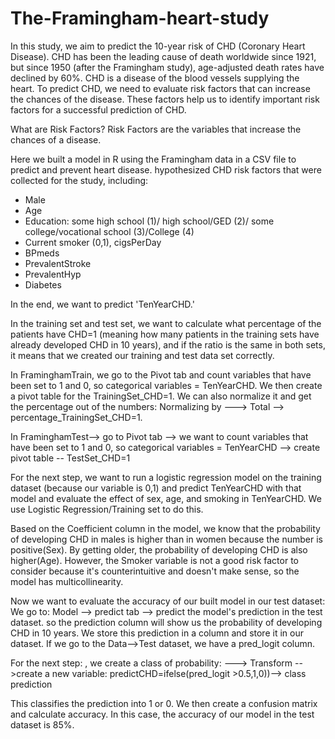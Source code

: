 # The-Framingham-heart-study

In this study, we aim to predict the 10-year risk of CHD (Coronary Heart Disease). CHD has been the leading cause of death worldwide since 1921, but since 1950 (after the Framingham study), age-adjusted death rates have declined by 60%. CHD is a disease of the blood vessels supplying the heart. To predict CHD, we need to evaluate risk factors that can increase the chances of the disease. These factors help us to identify important risk factors for a successful prediction of CHD.

What are Risk Factors? 
  Risk Factors are the variables that increase the chances of a disease.
  
Here we built a model in R using the Framingham data in a CSV file to predict and prevent heart disease. 
hypothesized CHD risk factors that were collected for the study, including:

- Male
- Age
- Education: some high school (1)/ high school/GED (2)/ some college/vocational school (3)/College (4)
- Current smoker (0,1), cigsPerDay
- BPmeds
- PrevalentStroke
- PrevalentHyp
- Diabetes

In the end, we want to predict 'TenYearCHD.' 

In the training set and test set, we want to calculate what percentage of the patients have CHD=1 (meaning how many patients in the training sets have already developed CHD in 10 years), and if the ratio is the same in both sets, it means that we created our training and test data set correctly.

In FraminghamTrain, we go to the Pivot tab and count variables that have been set to 1 and 0, so categorical variables = TenYearCHD. We then create a pivot table for the TrainingSet_CHD=1. We can also normalize it and get the percentage out of the numbers:  Normalizing by ---> Total --> percentage_TrainingSet_CHD=1.

In FraminghamTest-->  go to Pivot tab --> we want to count variables that have been set to 1 and 0, so categorical variables = TenYearCHD --> create pivot table -- TestSet_CHD=1

For the next step, we want to run a logistic regression model on the training dataset (because our variable is 0,1) and predict TenYearCHD with that model and evaluate the effect of sex, age, and smoking in TenYearCHD. We use Logistic Regression/Training set to do this.

Based on the Coefficient column in the model, we know that the probability of developing CHD in males is higher than in women because the number is positive(Sex). By getting older, the probability of developing CHD is also higher(Age). However, the Smoker variable is not a good risk factor to consider because it's counterintuitive and doesn't make sense, so the model has multicollinearity.

Now we want to evaluate the accuracy of our built model in our test dataset:
We go to:
    Model --> predict tab --> predict the model's prediction in the test dataset.
  so the prediction column will show us the probability of developing CHD in 10 years. We store this prediction in a column and store it in our dataset. If we go to the Data-->Test dataset, we have a pred_logit column.

For the next step:
, we create a class of probability: ---> Transform -->create a new variable: predictCHD=ifelse(pred_logit >0.5,1,0))--> class prediction

This classifies the prediction into 1 or 0. We then create a confusion matrix and calculate accuracy. In this case, the accuracy of our model in the test dataset is 85%.


